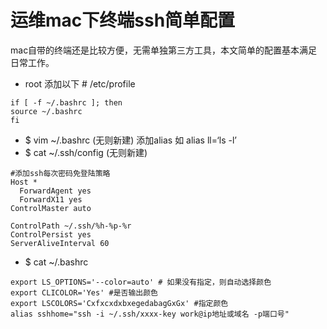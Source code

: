 # 运维mac下终端ssh简单配置

 mac自带的终端还是比较方便，无需单独第三方工具，本文简单的配置基本满足日常工作。

* root 添加以下 # /etc/profile
```shell
if [ -f ~/.bashrc ]; then
source ~/.bashrc
fi
```
* $ vim ~/.bashrc (无则新建)
  添加alias
  如 alias ll=‘ls -l’
* $ cat ~/.ssh/config    (无则新建)
```shell
#添加ssh每次密码免登陆策略
Host *
  ForwardAgent yes
  ForwardX11 yes
ControlMaster auto

ControlPath ~/.ssh/%h-%p-%r
ControlPersist yes
ServerAliveInterval 60
```
* $ cat ~/.bashrc
```shell
export LS_OPTIONS='--color=auto' # 如果没有指定，则自动选择颜色
export CLICOLOR='Yes' #是否输出颜色
export LSCOLORS='CxfxcxdxbxegedabagGxGx' #指定颜色
alias sshhome="ssh -i ~/.ssh/xxxx-key work@ip地址或域名 -p端口号"
```
